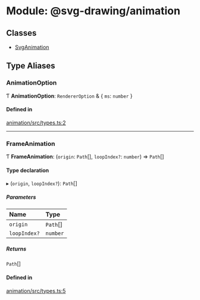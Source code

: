 # Module: @svg-drawing/animation

## Classes

- [SvgAnimation](../classes/svg_drawing_animation/SvgAnimation.md)

## Type Aliases

### AnimationOption

Ƭ **AnimationOption**: `RendererOption` & { `ms`: `number`  }

#### Defined in

[animation/src/types.ts:2](https://github.com/kmkzt/svg-drawing/blob/c168ec0/packages/animation/src/types.ts#L2)

___

### FrameAnimation

Ƭ **FrameAnimation**: (`origin`: `Path`[], `loopIndex?`: `number`) => `Path`[]

#### Type declaration

▸ (`origin`, `loopIndex?`): `Path`[]

##### Parameters

| Name | Type |
| :------ | :------ |
| `origin` | `Path`[] |
| `loopIndex?` | `number` |

##### Returns

`Path`[]

#### Defined in

[animation/src/types.ts:5](https://github.com/kmkzt/svg-drawing/blob/c168ec0/packages/animation/src/types.ts#L5)
